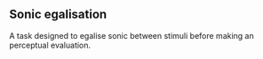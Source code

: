 ## Sonic egalisation 

A task designed to egalise sonic between stimuli before making an perceptual evaluation.

